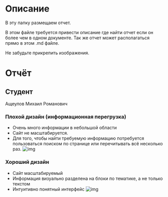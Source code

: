 # Описание
В эту папку размещаем отчет. 

В этом файле требуется привести описание где найти отчет если он более чем в одном документе.
Так же отчет может располагаться прямо в этом .md файле.

Не забудьте прикрепить изображения.

# Отчёт
## Студент
Ащеулов Михаил Романович 
### Плохой дизайн (информационная перегрузка)
* Очень много информации в небольшой области
* Сайт не масштабируется. 
* Для того, чтобы найти требуемую информацию потребуется пользоваться поиском по странице или перечитывать всё несколько раз.
![img](gym8bad.png)
### Хороший дизайн
* Сайт масштабируемый
* Информация визуально разделена на блоки по тематике, а не только текстом
* Интуитивно понятный интерфейс
![img](HSEgood.png)
